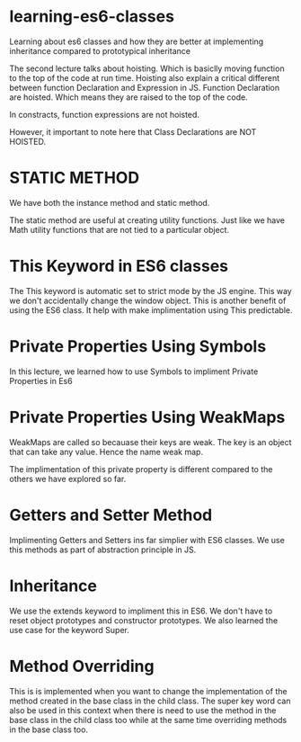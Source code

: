 # learning-es6-classes

Learning about es6 classes and how they are better at implementing inheritance compared to prototypical inheritance

The second lecture talks about hoisting. Which is basiclly moving function to the top of the code at run time.
Hoisting also explain a critical different between function Declaration and Expression in JS.
Function Declaration are hoisted. Which means they are raised to the top of the code.

In constracts, function expressions are not hoisted.

However, it important to note here that Class Declarations are NOT HOISTED.

# STATIC METHOD

We have both the instance method and static method.

The static method are useful at creating utility functions. Just like we have Math utility functions that are not tied to a particular object.

# This Keyword in ES6 classes

The This keyword is automatic set to strict mode by the JS engine. This way we don't accidentally change the window object. This is another benefit of using the ES6 class. It help with make implimentation using This predictable.

# Private Properties Using Symbols

In this lecture, we learned how to use Symbols to impliment Private Properties in Es6

# Private Properties Using WeakMaps

WeakMaps are called so becauase their keys are weak. The key is an object that can take any value. Hence the name weak map.

The implimentation of this private property is different compared to the others we have explored so far.

# Getters and Setter Method

Implimenting Getters and Setters ins far simplier with ES6 classes. We use this methods as part of abstraction principle in JS.

# Inheritance

We use the extends keyword to impliment this in ES6. We don't have to reset object prototypes and constructor prototypes.
We also learned the use case for the keyword Super.

# Method Overriding

This is is implemented when you want to change the implementation of the method created in the base class in the child class. The super key word can also be used in this context when there is need to use the method in the base class in the child class too while at the same time overriding methods in the base class too.

